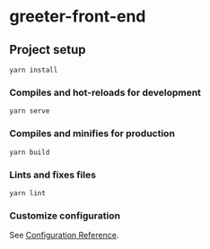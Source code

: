 # greeter-front-end

## Project setup
```
yarn install
```

### Compiles and hot-reloads for development
```
yarn serve
```

### Compiles and minifies for production
```
yarn build
```

### Lints and fixes files
```
yarn lint
```

### Customize configuration
See [Configuration Reference](https://cli.vuejs.org/config/).



<template>
  <div class="container">
    <CBox
      v-bind="mainStyles[colorMode]"
      d="flex"
      w="100vw"
      h="100vh"
      flex-dir="column"
      justify-content="center"
    >
      <CHeading textAlign="center" mb="4">⚡️ Hello chakra-ui/vue</CHeading>
      <CFlex justify="center" direction="column" align="center">
        <CBox mb="3">
          <CIconButton
            mr="3"
            :icon="colorMode === 'light' ? 'moon' : 'sun'"
            @click="toggleColorMode"
            :aria-label="`Switch to ${colorMode === 'light' ? 'dark' : 'light'} mode`"
          />
          <CButton left-icon="info" variant-color="blue" @click="showToast">Show Toast</CButton>
        </CBox>
        <CAvatarGroup>
          <CAvatar
            name="Evan You"
            alt="Evan You"
            src="https://pbs.twimg.com/profile_images/1206997998900850688/cTXTQiHm_400x400.jpg"
          >
            <CAvatarBadge size="1.0em" bg="green.500"/>
          </CAvatar>
          <CAvatar
            name="Jonathan Bakebwa"
            alt="Jonathan Bakebwa"
            src="https://res.cloudinary.com/xtellar/image/upload/v1572857445/me_zqos4e.jpg"
          >
            <CAvatarBadge size="1.0em" bg="green.500"/>
          </CAvatar>
          <CAvatar
            name="Segun Adebayo"
            alt="Segun Adebayo"
            src="https://pbs.twimg.com/profile_images/1169353373012897802/skPUWd6e_400x400.jpg"
          >
            <CAvatarBadge size="1.0em" bg="green.500"/>
          </CAvatar>
          <CAvatar src="pop">
            <CAvatarBadge size="1.0em" border-color="papayawhip" bg="tomato"/>
          </CAvatar>
        </CAvatarGroup>
        <CButton
          left-icon="close"
          variant-color="red"
          mt="3"
          @click="showModal = true"
        >Delete Account</CButton>
        <CModal :is-open="showModal">
          <CModalOverlay/>
          <CModalContent>
            <CModalHeader>Are you sure?</CModalHeader>
            <CModalBody>Deleting user cannot be undone</CModalBody>
            <CModalFooter>
              <CButton @click="showModal = false">Cancel</CButton>
              <CButton margin-left="3" variant-color="red" @click="showModal = false">Delete User</CButton>
            </CModalFooter>
            <CModalCloseButton @click="showModal = false"/>
          </CModalContent>
        </CModal>
      </CFlex>
    </CBox>
  </div>
</template>

<script>
import {
  CBox,
  CButton,
  CAvatarGroup,
  CAvatar,
  CAvatarBadge,
  CModal,
  CModalContent,
  CModalOverlay,
  CModalHeader,
  CModalFooter,
  CModalBody,
  CModalCloseButton,
  CIconButton,
  CFlex,
  CHeading,
  CLink
} from "@chakra-ui/vue";

export default {
  name: "App",
  inject: ["$chakraColorMode", "$toggleColorMode"],
  components: {
    CBox,
    CButton,
    CAvatarGroup,
    CAvatar,
    CAvatarBadge,
    CModal,
    CModalContent,
    CModalOverlay,
    CModalHeader,
    CModalFooter,
    CModalBody,
    CModalCloseButton,
    CIconButton,
    CFlex,
    CHeading,
    CLink
  },
  data() {
    return {
      showModal: false,
      mainStyles: {
        dark: {
          bg: "gray.700",
          color: "whiteAlpha.900"
        },
        light: {
          bg: "white",
          color: "gray.900"
        }
      }
    };
  },
  computed: {
    colorMode() {
      return this.$chakraColorMode();
    },
    theme() {
      return this.$chakraTheme();
    },
    toggleColorMode() {
      return this.$toggleColorMode;
    }
  },
  methods: {
    showToast() {
      this.$toast({
        title: "Account created.",
        description: "We've created your account for you.",
        status: "success",
        duration: 10000,
        isClosable: true
      });
    }
  }
};
</script>
